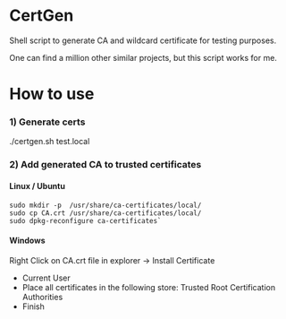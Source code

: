 # CertGen
Shell script to generate CA and wildcard certificate for testing purposes.

One can find a million other similar projects, but this script works for me.


# How to use
### 1) Generate certs
   ./certgen.sh test.local
### 2) Add generated CA to trusted certificates
#### Linux / Ubuntu
```
sudo mkdir -p  /usr/share/ca-certificates/local/
sudo cp CA.crt /usr/share/ca-certificates/local/
sudo dpkg-reconfigure ca-certificates`
```
#### Windows
Right Click on CA.crt file in explorer -> Install Certificate
* Current User
* Place all certificates in the following store: Trusted Root Certification Authorities
* Finish
